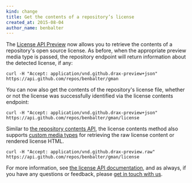 ```yaml
---
kind: change
title: Get the contents of a repository’s license
created_at: 2015-08-04
author_name: benbalter
---
```


The [License API Preview](/v3/licenses/) now allows you to retrieve the contents of a repository's open source license. As before, when the appropriate preview media type is passed, the repository endpoint will return information about the detected license, if any:

``` command-line
curl -H "Accept: application/vnd.github.drax-preview+json" https://api.github.com/repos/benbalter/gman
```

You can now also get the contents of the repository's license file, whether or not the license was successfully identified via the license contents endpoint:

``` command-line
curl -H "Accept: application/vnd.github.drax-preview+json" https://api.github.com/repos/benbalter/gman/license
```

Similar to [the repository contents API](/v3/repos/contents/#get-contents), the license contents method also supports [custom media types](/v3/repos/contents/#custom-media-types) for retrieving the raw license content or rendered license HTML.

``` command-line
curl -H "Accept: application/vnd.github.drax-preview.raw" https://api.github.com/repos/benbalter/gman/license
```

For more information, see [the license API documentation](/v3/licenses/#get-the-contents-of-a-repositorys-license), and as always, if you have any questions or feedback, please [get in touch with us](https://github.com/contact?form%5Bsubject%5D=License+API).
